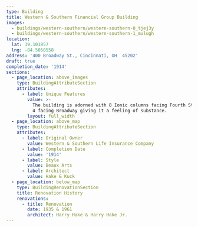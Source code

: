 ```yaml
---
type: Building
title: Western & Southern Financial Group Building
images:
  - buildings/western-southern/western-southern-0_tjej3y
  - buildings/western-southern/western-southern-1_mulugh
location:
  lat: 39.101857
  lng: -84.5058558
address: '400 Broadway St., Cincinnati, OH  45202'
draft: true
completion_date: '1914'
sections:
  - page_location: above_images
    type: BuildingAttributeSection
    attributes:
      - label: Unique Features
        value: >-
          The building is adorned with 8 Ionic columns facing Fourth Street and
          4 facing Broadway giving it a feeling of substance.
        layout: full_width
  - page_location: above_map
    type: BuildingAttributeSection
    attributes:
      - label: Original Owner
        value: Western & Southern Life Insurance Company
      - label: Completion Date
        value: '1914'
      - label: Style
        value: Beaux Arts
      - label: Architect
        value: Hake & Kuck
  - page_location: below_map
    type: BuildingRenovationSection
    title: Renovation History
    renovations:
      - title: Renovation
        date: 1935 & 1961
        architect: Harry Hake & Harry Hake Jr.
---
```

